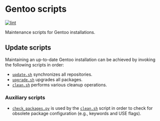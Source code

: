 # Gentoo scripts
[![lint](https://github.com/KSmanis/gentoo-scripts/workflows/lint/badge.svg)](https://github.com/KSmanis/gentoo-scripts/actions?workflow=lint)

Maintenance scripts for Gentoo installations.

## Update scripts
Maintaining an up-to-date Gentoo installation can be achieved by invoking the following scripts in order:
* [`update.sh`](update.sh) synchronizes all repositories.
* [`upgrade.sh`](upgrade.sh) upgrades all packages.
* [`clean.sh`](clean.sh) performs various cleanup operations.

### Auxiliary scripts
* [`check_packages.py`](check_packages.py) is used by the [`clean.sh`](clean.sh) script in order to check for obsolete package configuration (e.g., keywords and USE flags).

